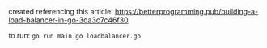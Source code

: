 created referencing this article: https://betterprogramming.pub/building-a-load-balancer-in-go-3da3c7c46f30

to run:
`go run main.go loadbalancer.go`
